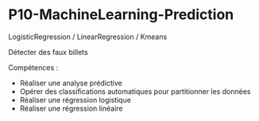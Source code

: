 # P10-MachineLearning-Prediction
LogisticRegression / LinearRegression / Kmeans

Détecter des faux billets

Compétences :
  - Réaliser une analyse prédictive
  - Opérer des classifications automatiques pour partitionner les données
  - Réaliser une régression logistique
  - Réaliser une régression linéaire

